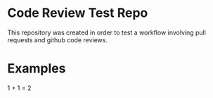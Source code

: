 # Code Review Test Repo

This repository was created in order to test a workflow involving pull requests and github code reviews.

# Examples

1 + 1 = 2
